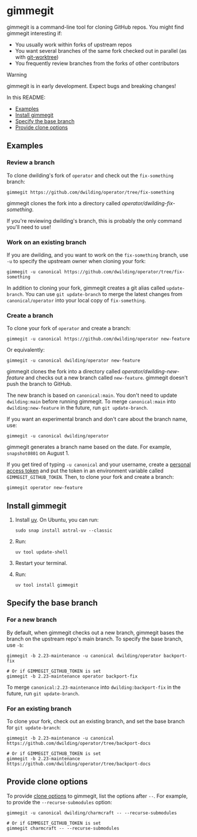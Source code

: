 # gimmegit

gimmegit is a command-line tool for cloning GitHub repos. You might find gimmegit interesting if:

  - You usually work within forks of upstream repos
  - You want several branches of the same fork checked out in parallel (as with [git-worktree](https://git-scm.com/docs/git-worktree))
  - You frequently review branches from the forks of other contributors

> [!WARNING]  
> gimmegit is in early development. Expect bugs and breaking changes!

In this README:

  - [Examples](#examples)
  - [Install gimmegit](#install-gimmegit)
  - [Specify the base branch](#specify-the-base-branch)
  - [Provide clone options](#provide-clone-options)

## Examples

### Review a branch

To clone dwilding's fork of `operator` and check out the `fix-something` branch:

```text
gimmegit https://github.com/dwilding/operator/tree/fix-something
```
gimmegit clones the fork into a directory called *operator/dwilding-fix-something*.

If you're reviewing dwilding's branch, this is probably the only command you'll need to use!

### Work on an existing branch

If you are dwilding, and you want to work on the `fix-something` branch, use `-u` to specify the upstream owner when cloning your fork:

```text
gimmegit -u canonical https://github.com/dwilding/operator/tree/fix-something
```

In addition to cloning your fork, gimmegit creates a git alias called `update-branch`. You can use `git update-branch` to merge the latest changes from `canonical/operator` into your local copy of `fix-something`.

### Create a branch

To clone your fork of `operator` and create a branch:

```text
gimmegit -u canonical https://github.com/dwilding/operator new-feature
```

Or equivalently:

```text
gimmegit -u canonical dwilding/operator new-feature
```

gimmegit clones the fork into a directory called *operator/dwilding-new-feature* and checks out a new branch called `new-feature`. gimmegit doesn't push the branch to GitHub.

The new branch is based on `canonical:main`. You don't need to update `dwilding:main` before running gimmegit. To merge `canonical:main` into `dwilding:new-feature` in the future, run `git update-branch`.

If you want an experimental branch and don't care about the branch name, use:

```text
gimmegit -u canonical dwilding/operator
```

gimmegit generates a branch name based on the date. For example, `snapshot0801` on August 1.

If you get tired of typing `-u canonical` and your username, create a [personal access token](https://docs.github.com/en/authentication/keeping-your-account-and-data-secure/managing-your-personal-access-tokens) and put the token in an environment variable called `GIMMEGIT_GITHUB_TOKEN`. Then, to clone your fork and create a branch:

```text
gimmegit operator new-feature
```

## Install gimmegit

 1. Install [uv](https://docs.astral.sh/uv/getting-started/installation/). On Ubuntu, you can run:

    ```text
    sudo snap install astral-uv --classic
    ```

 2. Run:

    ```text
    uv tool update-shell
    ```

 3. Restart your terminal.

 4. Run:

    ```text
    uv tool install gimmegit
    ```

## Specify the base branch

### For a new branch

By default, when gimmegit checks out a new branch, gimmegit bases the branch on the upstream repo's main branch. To specify the base branch, use `-b`:

```text
gimmegit -b 2.23-maintenance -u canonical dwilding/operator backport-fix

# Or if GIMMEGIT_GITHUB_TOKEN is set
gimmegit -b 2.23-maintenance operator backport-fix
```

To merge `canonical:2.23-maintenance` into `dwilding:backport-fix` in the future, run `git update-branch`.

### For an existing branch

To clone your fork, check out an existing branch, and set the base branch for `git update-branch`:

```text
gimmegit -b 2.23-maintenance -u canonical https://github.com/dwilding/operator/tree/backport-docs

# Or if GIMMEGIT_GITHUB_TOKEN is set
gimmegit -b 2.23-maintenance https://github.com/dwilding/operator/tree/backport-docs
```

## Provide clone options

To provide [clone options](https://git-scm.com/docs/clone) to gimmegit, list the options after `--`. For example, to provide the `--recurse-submodules` option:

```text
gimmegit -u canonical dwilding/charmcraft -- --recurse-submodules

# Or if GIMMEGIT_GITHUB_TOKEN is set
gimmegit charmcraft -- --recurse-submodules
```
